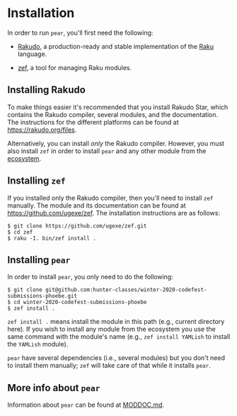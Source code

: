 # Installation

In order to run `pear`, you'll first need the following:

* [Rakudo](https://rakudo.org/), a production-ready and stable implementation
of the [Raku](https://raku.org/) language.

* [zef](https://github.com/ugexe/zef), a tool for managing Raku modules.

## Installing Rakudo

To make things easier it's recommended that you install Rakudo Star,
which contains the Rakudo compiler, several modules, and the documentation. 
The instructions for the different platforms can be found at
https://rakudo.org/files.

Alternatively, you can install *only* the Rakudo compiler. However,
you must also install `zef` in order to install `pear` and any other module
from the [ecosystem](https://modules.raku.org/).

## Installing `zef`

If you installed only the Rakudo compiler, then you'll need to install `zef`
manually. The module and its documentation can be found at
https://github.com/ugexe/zef. The installation instructions are as follows:

```
$ git clone https://github.com/ugexe/zef.git
$ cd zef
$ raku -I. bin/zef install .
```

## Installing `pear`

In order to install `pear`, you only need to do the following:

```
$ git clone git@github.com:hunter-classes/winter-2020-codefest-submissions-phoebe.git
$ cd winter-2020-codefest-submissions-phoebe
$ zef install .
```

`zef install .` means install the module in this path (e.g., current directory
here). If you wish to install any module from the ecosystem you use the same
command with the module's name (e.g., `zef install YAMLish` to install the
`YAMLish` module). 

`pear` have several dependencies (i.e., several modules) but you don't need
to install them manually; `zef` will take care of that while it installs
`pear`.

## More info about `pear`

Information about `pear` can be found at [MODDOC.md](./MODDOC.md).
